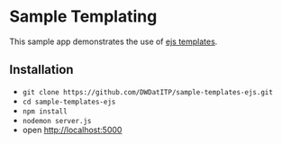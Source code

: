 # Sample Templating

This sample app demonstrates the use of [ejs templates](http://www.embeddedjs.com/).

## Installation

  * `git clone https://github.com/DWDatITP/sample-templates-ejs.git`
  * `cd sample-templates-ejs`
  * `npm install`
  * `nodemon server.js`
  * open [http://localhost:5000](http://localhost:5000)
